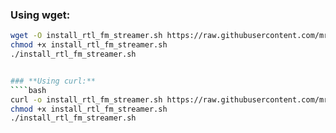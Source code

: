 ### **Using wget:**
```bash
wget -O install_rtl_fm_streamer.sh https://raw.githubusercontent.com/mrgs83/fm2ip-streamer/master/install_rtl_fm_streamer.sh
chmod +x install_rtl_fm_streamer.sh
./install_rtl_fm_streamer.sh


### **Using curl:**
````bash
curl -o install_rtl_fm_streamer.sh https://raw.githubusercontent.com/mrgs83/fm2ip-streamer/master/install_rtl_fm_streamer.sh
chmod +x install_rtl_fm_streamer.sh
./install_rtl_fm_streamer.sh
